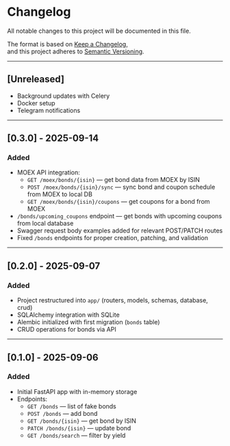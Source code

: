 # Changelog
All notable changes to this project will be documented in this file.

The format is based on [Keep a Changelog](https://keepachangelog.com/en/1.1.0/),  
and this project adheres to [Semantic Versioning](https://semver.org/spec/v2.0.0.html).

---

## [Unreleased]
- Background updates with Celery
- Docker setup
- Telegram notifications

---

## [0.3.0] - 2025-09-14
### Added
- MOEX API integration:
  - `GET /moex/bonds/{isin}` — get bond data from MOEX by ISIN
  - `POST /moex/bonds/{isin}/sync` — sync bond and coupon schedule from MOEX to local DB
  - `GET /moex/bonds/{isin}/coupons` — get coupons for a bond from MOEX
- `/bonds/upcoming_coupons` endpoint — get bonds with upcoming coupons from local database
- Swagger request body examples added for relevant POST/PATCH routes
- Fixed `/bonds` endpoints for proper creation, patching, and validation

---

## [0.2.0] - 2025-09-07
### Added
- Project restructured into `app/` (routers, models, schemas, database, crud)
- SQLAlchemy integration with SQLite
- Alembic initialized with first migration (`bonds` table)
- CRUD operations for bonds via API

---

## [0.1.0] - 2025-09-06
### Added
- Initial FastAPI app with in-memory storage
- Endpoints:
  - `GET /bonds` — list of fake bonds
  - `POST /bonds` — add bond
  - `GET /bonds/{isin}` — get bond by ISIN
  - `PATCH /bonds/{isin}` — update bond
  - `GET /bonds/search` — filter by yield

